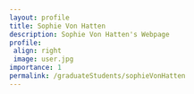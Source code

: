 ```yaml
---
layout: profile
title: Sophie Von Hatten
description: Sophie Von Hatten's Webpage
profile:
 align: right
 image: user.jpg
importance: 1
permalink: /graduateStudents/sophieVonHatten
---
```

